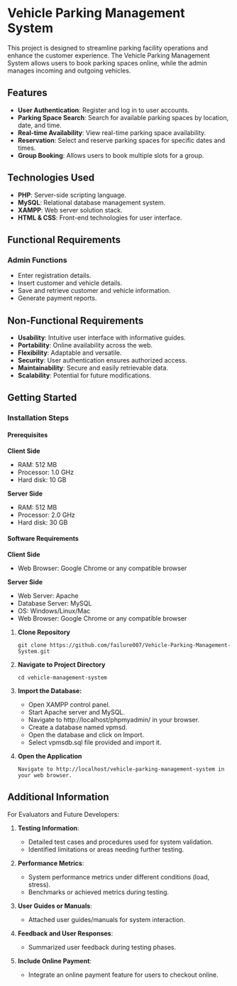 # Vehicle Parking Management System

This project is designed to streamline parking facility operations and enhance the customer experience. The Vehicle Parking Management System allows users to book parking spaces online, while the admin manages incoming and outgoing vehicles.

## Features

- **User Authentication**: Register and log in to user accounts.
- **Parking Space Search**: Search for available parking spaces by location, date, and time.
- **Real-time Availability**: View real-time parking space availability.
- **Reservation**: Select and reserve parking spaces for specific dates and times.
- **Group Booking**: Allows users to book multiple slots for a group.

## Technologies Used

- **PHP**: Server-side scripting language.
- **MySQL**: Relational database management system.
- **XAMPP**: Web server solution stack.
- **HTML & CSS**: Front-end technologies for user interface.

## Functional Requirements

### Admin Functions

- Enter registration details.
- Insert customer and vehicle details.
- Save and retrieve customer and vehicle information.
- Generate payment reports.

## Non-Functional Requirements

- **Usability**: Intuitive user interface with informative guides.
- **Portability**: Online availability across the web.
- **Flexibility**: Adaptable and versatile.
- **Security**: User authentication ensures authorized access.
- **Maintainability**: Secure and easily retrievable data.
- **Scalability**: Potential for future modifications.

## Getting Started

### Installation Steps

#### Prerequisites

**Client Side**
- RAM: 512 MB
- Processor: 1.0 GHz
- Hard disk: 10 GB

**Server Side**
- RAM: 512 MB
- Processor: 2.0 GHz
- Hard disk: 30 GB

#### Software Requirements

**Client Side**
- Web Browser: Google Chrome or any compatible browser

**Server Side**
- Web Server: Apache
- Database Server: MySQL
- OS: Windows/Linux/Mac
- Web Browser: Google Chrome or any compatible browser

1. **Clone Repository**
   ```
   git clone https://github.com/failure007/Vehicle-Parking-Management-System.git
   ```

2. **Navigate to Project Directory**
   ```
   cd vehicle-management-system
   ```

3. **Import the Database:**
   - Open XAMPP control panel.
   - Start Apache server and MySQL.
   - Navigate to http://localhost/phpmyadmin/ in your browser.
   - Create a database named vpmsd.
   - Open the database and click on Import.
   - Select vpmsdb.sql file provided and import it.

4. **Open the Application**
   ```
   Navigate to http://localhost/vehicle-parking-management-system in your web browser.
   ```

## Additional Information

For Evaluators and Future Developers:

1. **Testing Information**:
   - Detailed test cases and procedures used for system validation.
   - Identified limitations or areas needing further testing.
   
2. **Performance Metrics**:
   - System performance metrics under different conditions (load, stress).
   - Benchmarks or achieved metrics during testing.

3. **User Guides or Manuals**:
   - Attached user guides/manuals for system interaction.

4. **Feedback and User Responses**:
   - Summarized user feedback during testing phases.

5. **Include Online Payment**:
   - Integrate an online payment feature for users to checkout online.
